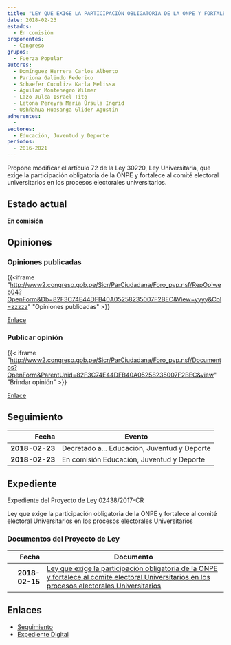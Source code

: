 ```yaml
---
title: "LEY QUE EXIGE LA PARTICIPACIÓN OBLIGATORIA DE LA ONPE Y FORTALECE AL COMITÉ ELECTORAL UNIVERSITARIOS EN LOS PROCESOS ELECTORALES UNIVERSITARIOS"
date: 2018-02-23
estados: 
  - En comisión
proponentes: 
  - Congreso
grupos: 
  - Fuerza Popular
autores: 
  - Domínguez Herrera Carlos Alberto
  - Pariona Galindo Federico
  - Schaefer Cuculiza Karla Melissa
  - Aguilar Montenegro Wilmer
  - Lazo Julca Israel Tito
  - Letona Pereyra María Úrsula Ingrid
  - Ushñahua Huasanga Glider Agustín
adherentes: 
  - 
sectores: 
  - Educación, Juventud y Deporte
periodos: 
  - 2016-2021
---
```


Propone modificar el artículo 72 de la Ley 30220, Ley Universitaria, que exige la participación obligatoria de la ONPE y fortalece al comité electoral universitarios en los procesos electorales universitarios.


## Estado actual

**En comisión**

## Opiniones

### Opiniones publicadas

{{<iframe "http://www2.congreso.gob.pe/Sicr/ParCiudadana/Foro_pvp.nsf/RepOpiweb04?OpenForm&Db=82F3C74E44DFB40A05258235007F2BEC&View=yyyy&Col=zzzzz" "Opiniones publicadas" >}}

[Enlace](http://www2.congreso.gob.pe/Sicr/ParCiudadana/Foro_pvp.nsf/RepOpiweb04?OpenForm&Db=82F3C74E44DFB40A05258235007F2BEC&View=yyyy&Col=zzzzz)
### Publicar opinión

{{< iframe "http://www2.congreso.gob.pe/Sicr/ParCiudadana/Foro_pvp.nsf/Documentos?OpenForm&ParentUnid=82F3C74E44DFB40A05258235007F2BEC&view" "Brindar opinión" >}}

[Enlace](http://www2.congreso.gob.pe/Sicr/ParCiudadana/Foro_pvp.nsf/Documentos?OpenForm&ParentUnid=82F3C74E44DFB40A05258235007F2BEC&view)

## Seguimiento

| Fecha | Evento |
|------:|--------|
| **2018-02-23** | Decretado a... Educación, Juventud y Deporte|
| **2018-02-23** | En comisión Educación, Juventud y Deporte|


## Expediente

Expediente del Proyecto de Ley 02438/2017-CR

Ley que exige la participación obligatoria de la ONPE y fortalece al comité electoral Universitarios en los procesos electorales Universitarios


### Documentos del Proyecto de Ley

| Fecha | Documento |
|------:|--------|
| **2018-02-15** | [Ley que exige la participación obligatoria de la ONPE y fortalece al comité electoral Universitarios en los procesos electorales Universitarios](http://www.leyes.congreso.gob.pe/Documentos/2016_2021/Proyectos_de_Ley_y_de_Resoluciones_Legislativas/PL0243820180215.pdf) |

## Enlaces 

- [Seguimiento](http://www2.congreso.gob.pe/Sicr/TraDocEstProc/CLProLey2016.nsf/f7fff46988ca05b1052578e100829cc7/9a8a3858fdb5b6c005258235007782e0?OpenDocument)
- [Expediente Digital](http://www2.congreso.gob.pe/Sicr/TraDocEstProc/CLProLey2016.nsf/f7fff46988ca05b1052578e100829cc7/9a8a3858fdb5b6c005258235007782e0?OpenDocument&Click=05257FB7005EB655.eb71d0cf91d8294e05256cdf006b5706/$Body/0.1C6C)
